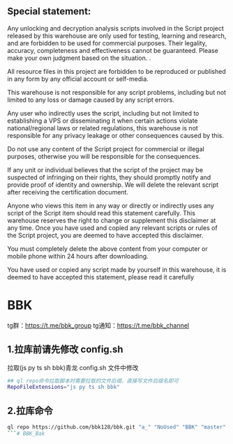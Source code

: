 ## Special statement:

Any unlocking and decryption analysis scripts involved in the Script project released by this warehouse are only used for testing, learning and research, and are forbidden to be used for commercial purposes. Their legality, accuracy, completeness and effectiveness cannot be guaranteed. Please make your own judgment based on the situation. .

All resource files in this project are forbidden to be reproduced or published in any form by any official account or self-media.

This warehouse is not responsible for any script problems, including but not limited to any loss or damage caused by any script errors.

Any user who indirectly uses the script, including but not limited to establishing a VPS or disseminating it when certain actions violate national/regional laws or related regulations, this warehouse is not responsible for any privacy leakage or other consequences caused by this.

Do not use any content of the Script project for commercial or illegal purposes, otherwise you will be responsible for the consequences.

If any unit or individual believes that the script of the project may be suspected of infringing on their rights, they should promptly notify and provide proof of identity and ownership. We will delete the relevant script after receiving the certification document.

Anyone who views this item in any way or directly or indirectly uses any script of the Script item should read this statement carefully. This warehouse reserves the right to change or supplement this disclaimer at any time. Once you have used and copied any relevant scripts or rules of the Script project, you are deemed to have accepted this disclaimer.

You must completely delete the above content from your computer or mobile phone within 24 hours after downloading.

You have used or copied any script made by yourself in this warehouse, it is deemed to have accepted this statement, please read it carefully

# BBK
tg群：https://t.me/bbk_group
tg通知：https://t.me/bbk_channel

## 1.拉库前请先修改 config.sh

拉取(js py ts sh bbk)青龙 config.sh 文件中修改

```sh
## ql repo命令拉取脚本时需要拉取的文件后缀，直接写文件后缀名即可
RepoFileExtensions="js py ts sh bbk"
```

## 2.拉库命令
```sh
ql repo https://github.com/bbk128/bbk.git "a_" "NoUsed" "BBK" "master" "sh|bbk"
```# BBK_Bak
